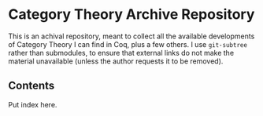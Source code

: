 # Category Theory Archive Repository

This is an achival repository, meant to collect all the available developments
of Category Theory I can find in Coq, plus a few others.  I use `git-subtree`
rather than submodules, to ensure that external links do not make the material
unavailable (unless the author requests it to be removed).

## Contents

Put index here.
